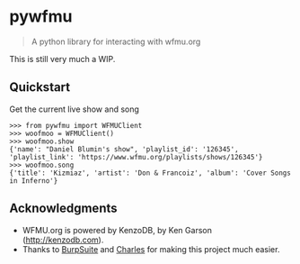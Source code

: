# pywfmu
> A python library for interacting with wfmu.org

This is still very much a WIP.

## Quickstart
Get the current live show and song
```
>>> from pywfmu import WFMUClient
>>> woofmoo = WFMUClient()
>>> woofmoo.show
{'name': "Daniel Blumin's show", 'playlist_id': '126345', 'playlist_link': 'https://www.wfmu.org/playlists/shows/126345'}
>>> woofmoo.song
{'title': 'Kizmiaz', 'artist': 'Don & Francoiz', 'album': 'Cover Songs in Inferno'}
```

## Acknowledgments
- WFMU.org is powered by KenzoDB, by Ken Garson (http://kenzodb.com).
- Thanks to [BurpSuite](https://portswigger.net/burp) and [Charles](https://www.charlesproxy.com/) for making this project much easier.

